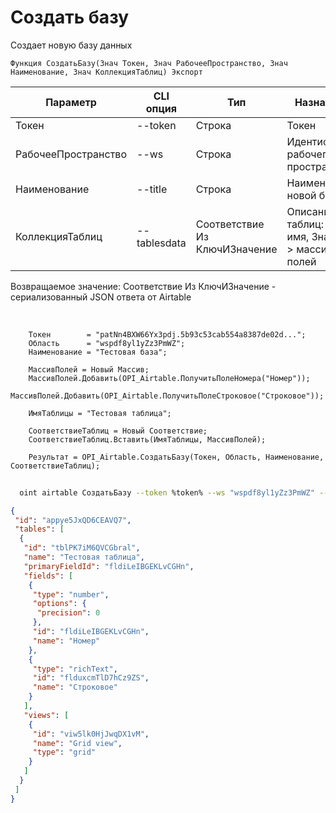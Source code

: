 ﻿---
sidebar_position: 3
---

# Создать базу
 Создает новую базу данных



`Функция СоздатьБазу(Знач Токен, Знач РабочееПространство, Знач Наименование, Знач КоллекцияТаблиц) Экспорт`

  | Параметр | CLI опция | Тип | Назначение |
  |-|-|-|-|
  | Токен | --token | Строка | Токен |
  | РабочееПространство | --ws | Строка | Идентификатор рабочего пространства |
  | Наименование | --title | Строка | Наименование новой базы |
  | КоллекцияТаблиц | --tablesdata | Соответствие Из КлючИЗначение | Описание таблиц: Ключ > имя, Значение > массив полей |

  
  Возвращаемое значение:   Соответствие Из КлючИЗначение - сериализованный JSON ответа от Airtable

<br/>




```bsl title="Пример кода"
    Токен        = "patNn4BXW66Yx3pdj.5b93c53cab554a8387de02d...";
    Область      = "wspdf8yl1yZz3PmWZ";
    Наименование = "Тестовая база";

    МассивПолей = Новый Массив;
    МассивПолей.Добавить(OPI_Airtable.ПолучитьПолеНомера("Номер"));
    МассивПолей.Добавить(OPI_Airtable.ПолучитьПолеСтроковое("Строковое"));

    ИмяТаблицы = "Тестовая таблица";

    СоответствиеТаблиц = Новый Соответствие;
    СоответствиеТаблиц.Вставить(ИмяТаблицы, МассивПолей);

    Результат = OPI_Airtable.СоздатьБазу(Токен, Область, Наименование, СоответствиеТаблиц);
```



```sh title="Пример команды CLI"
    
  oint airtable СоздатьБазу --token %token% --ws "wspdf8yl1yZz3PmWZ" --title "Тестовая база" --tablesdata %tablesdata%

```

```json title="Результат"
{
 "id": "appye5JxQD6CEAVQ7",
 "tables": [
  {
   "id": "tblPK7iM6QVCGbral",
   "name": "Тестовая таблица",
   "primaryFieldId": "fldiLeIBGEKLvCGHn",
   "fields": [
    {
     "type": "number",
     "options": {
      "precision": 0
     },
     "id": "fldiLeIBGEKLvCGHn",
     "name": "Номер"
    },
    {
     "type": "richText",
     "id": "flduxcmTlD7hCz9ZS",
     "name": "Строковое"
    }
   ],
   "views": [
    {
     "id": "viw5lk0HjJwqDX1vM",
     "name": "Grid view",
     "type": "grid"
    }
   ]
  }
 ]
}
```
